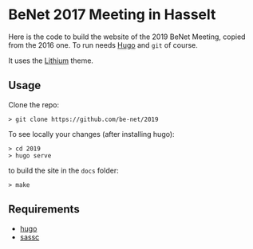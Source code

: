 # BeNet 2017 Meeting in Hasselt

Here is the code to build the website of the 2019 BeNet Meeting, copied from the 2016 one.
To run needs [Hugo](https://gohugo.io/) and `git` of course.

It uses the [Lithium](https://github.com/jrutheiser/hugo-lithium-theme) theme.

## Usage

Clone the repo:

    > git clone https://github.com/be-net/2019

To see locally your changes (after installing hugo):

    > cd 2019
    > hugo serve

to build the site in the `docs` folder:
    
    > make

## Requirements

- [hugo](https://gohugo.io/)
- [sassc](https://github.com/sass/sassc)
